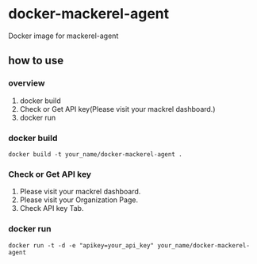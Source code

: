 # docker-mackerel-agent
Docker image for mackerel-agent

## how to use

### overview

1. docker build
2. Check or Get API key(Please visit your mackrel dashboard.)
3. docker run

### docker build

```
docker build -t your_name/docker-mackerel-agent .
```

### Check or Get API key

1. Please visit your mackrel dashboard.
2. Please visit your Organization Page.
3. Check API key Tab.

### docker run

```
docker run -t -d -e "apikey=your_api_key" your_name/docker-mackerel-agent
```
